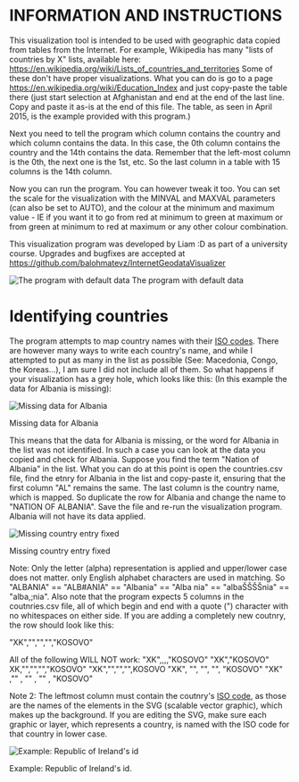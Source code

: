 # INFORMATION AND INSTRUCTIONS

This visualization tool is intended to be used with geographic data copied from tables from the Internet. 
For example, Wikipedia has many "lists of countries by X" lists, available here:
https://en.wikipedia.org/wiki/Lists_of_countries_and_territories
Some of these don't have proper visualizations. What you can do is go to a page
https://en.wikipedia.org/wiki/Education_Index
and just copy-paste the table there (just start selection at Afghanistan and end at
the end of the last line. Copy and paste it as-is at the end of this file. The table, 
as seen in April 2015, is the example provided with this program.)

Next you need to tell the program which column contains the country and which column contains
the data. In this case, the 0th column contains the country and the 14th contains the data. 
Remember that the left-most column is the 0th, the next one is the 1st, etc. So the last column
in a table with 15 columns is the 14th column.

Now you can run the program. You can however tweak it too. You can set the scale for the 
visualization with the MINVAL and MAXVAL parameters (can also be set to AUTO), and the colour
at the minimum and maximum value - IE if you want it to go from red at minimum to green at maximum
or from green at minimum to red at maximum or any other colour combination.

This visualization program was developed by Liam :D as part of a university course. Upgrades
and bugfixes are accepted at https://github.com/balohmatevz/InternetGeodataVisualizer

![The program with default data](http://ss13.eu/dump/laptop/2015-04-30/2015-04-30_16-21-38.png)
The program with default data

# Identifying countries

The program attempts to map country names with their [ISO codes](https://en.wikipedia.org/wiki/ISO_3166-1). There are however many ways to write each country's name, and while I attempted to put as many in the list as possible (See: Macedonia, Congo, the Koreas...), I am sure I did not include all of them. So what happens if your visualization has a grey hole, which looks like this: (In this example the data for Albania is missing):

![Missing data for Albania](http://ss13.eu/dump/laptop/2015-05-02/2015-05-02_11-24-30.png)

Missing data for Albania

This means that the data for Albania is missing, or the word for Albania in the list was not identified. In such a case you can look at the data you copied and check for Albania. Suppose you find the term "Nation of Albania" in the list. What you can do at this point is open the countries.csv file, find the etnry for Albania in the list and copy-paste it, ensuring that the first column "AL" remains the same. The last column is the country name, which is mapped. So duplicate the row for Albania and change the name to "NATION OF ALBANIA". Save the file and re-run the visualization program. Albania will not have its data applied. 

![Missing country entry fixed](http://ss13.eu/dump/laptop/2015-05-02/2015-05-02_11-30-20.png)

Missing country entry fixed

Note: Only the letter (alpha) representation is applied and upper/lower case does not matter. only English alphabet characters are used in matching. So "ALBANIA" == "ALB#ANIA" == "Albania" == "Alba nia" == "albaŠŠŠŠnia" == "alba,;nia". Also note that the program expects 5 columns in the coutnries.csv file, all of which begin and end with a quote (") character with no whitespaces on either side. If you are adding a completely new coutnry, the row should look like this:

"XK","","","","KOSOVO"

All of the following WILL NOT work:
"XK",,,,"KOSOVO"
"XK","KOSOVO"
XK,"","","","KOSOVO"
"XK","","","",KOSOVO
"XK", "", "", "", "KOSOVO"
"XK" ,"" , "" , "" , "KOSOVO"

Note 2: The leftmost column must contain the coutnry's [ISO code](https://en.wikipedia.org/wiki/ISO_3166-1), as those are the names of the elements in the SVG (scalable vector graphic), which makes up the background. If you are editing the SVG, make sure each graphic or layer, which represents a country, is named with the ISO code for that country in lower case. 

![Example: Republic of Ireland's id](http://ss13.eu/dump/laptop/2015-05-02/2015-05-02_11-43-35.png)

Example: Republic of Ireland's id.


